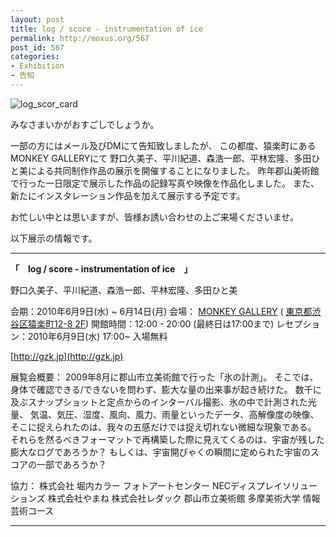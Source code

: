 ```yaml
---
layout: post
title: log / score - instrumentation of ice
permalink: http://moxus.org/567
post_id: 567
categories: 
- Exhibition
- 告知
---
```


![log_scor_card](http://moxus.org/wp-content/uploads/2010/05/log_scor_card.jpg)

みなさまいかがおすごしでしょうか。

一部の方にはメール及びDMにて告知致しましたが、
この都度、猿楽町にあるMONKEY GALLERYにて
野口久美子、平川紀道、森浩一郎、平林宏隆、多田ひと美による共同制作作品の展示を開催することになりました。
昨年郡山美術館で行った一日限定で展示した作品の記録写真や映像を作品化しました。
また、新たにインスタレーション作品を加えて展示する予定です。

お忙しい中とは思いますが、皆様お誘い合わせの上ご来場くださいませ。

以下展示の情報です。

---


**「　log / score - instrumentation of ice　」**

野口久美子、平川紀道、森浩一郎、平林宏隆、多田ひと美

会期：2010年6月9日(水) ~ 6月14日(月)
会場：
[MONKEY GALLERY](http://www.superplanning.co.jp/monkey/) (
[東京都渋谷区猿楽町12-8 2F](http://maps.google.co.jp/maps?client=safari&rls=ja-jp&q=東京都渋谷区猿楽町12-8&oe=UTF-8&redir_esc=&um=1&ie=UTF-8&hq=&hnear=東京都渋谷区猿楽町１２−８&gl=jp&ei=tP74S882idFxw6bZ8AQ&sa=X&oi=geocode_result&ct=title&resnum=1&ved=0CBUQ8gEwAA))
開館時間：12:00 - 20:00 (最終日は17:00まで)
レセプション：2010年6月9日(水) 17:00~
入場無料

[http://gzk.jp](http://gzk.jp)

展覧会概要：
2009年8月に郡山市立美術館で行った「氷の計測」。
そこでは、身体で確認できる/できないを問わず、膨大な量の出来事が起き続けた。
数千に及ぶスナップショットと定点からのインターバル撮影、氷の中で計測された光量、
気温、気圧、湿度、風向、風力、雨量といったデータ、高解像度の映像、そこに捉えられたのは、我々の五感だけでは捉え切れない微細な現象である。
それらを然るべきフォーマットで再構築した際に見えてくるのは、宇宙が残した膨大なログであろうか？
もしくは、宇宙開びゃくの瞬間に定められた宇宙のスコアの一部であろうか？


協力：
株式会社 堀内カラー フォトアートセンター
NECディスプレイソリューションズ
株式会社やまね
株式会社レダック
郡山市立美術館
多摩美術大学 情報芸術コース

---